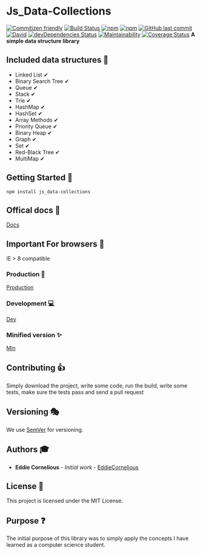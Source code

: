# Js_Data-Collections

[![Commitizen friendly](https://img.shields.io/badge/commitizen-friendly-brightgreen.svg)](http://commitizen.github.io/cz-cli/)
[![Build Status](https://travis-ci.org/EddieCornelious/js_data-collections.svg?branch=master)](https://travis-ci.org/EddieCornelious/js_data-collections)
[![npm](https://img.shields.io/npm/v/js_data-collections.svg)](https://www.npmjs.com/package/js_data-collections)
[![npm](https://img.shields.io/npm/l/js_data-collections.svg)](https://npmjs.com/package/js_data-collections)
[![GitHub last commit](https://img.shields.io/github/last-commit/EddieCornelious/js_data-collections.svg)](https://github.com/EddieCornelious/js_data-collections)
[![David](https://img.shields.io/david/EddieCornelious/js_data-collections.svg)](https://david-dm.org/EddieCornelious/js_data-collections)
[![devDependencies Status](https://david-dm.org/EddieCornelious/js_data-collections/dev-status.svg)](https://david-dm.org/EddieCornelious/js_data-collections?type=dev)
[![Maintainability](https://api.codeclimate.com/v1/badges/a99a88d28ad37a79dbf6/maintainability)](https://codeclimate.com/github/EddieCornelious/js_data-collections/maintainability)
[![Coverage Status](https://coveralls.io/repos/github/EddieCornelious/js_data-collections/badge.svg?branch=master)](https://coveralls.io/github/EddieCornelious/js_data-collections?branch=master)
**A simple data structure library**

## Included data structures &#128296;

* Linked List &#10004;
* Binary Search Tree &#10004;
* Queue &#10004;
* Stack &#10004;
* Trie &#10004;
* HashMap &#10004;
* HashSet &#10004;
* Array Methods &#10004;
* Priority Queue &#10004;
* Binary Heap &#10004;
* Graph &#10004;
* Set &#10004;
* Red-Black Tree &#10004;
* MultiMap &#10004;

## Getting Started &#128640;

```
npm install js_data-collections
```
## Offical docs &#128220;
[Docs](https://eddiecornelious.github.io/js_data-collections/)

## Important For browsers &#127930;
IE > 8 compatible

### Production &#128123;

[Production](https://cdn.rawgit.com/EddieCornelious/js_data-collections/master/collections.js)

### Development &#128187;

[Dev](https://rawgit.com/EddieCornelious/js_data-collections/master/collections.js)

### Minified version &#10024;
[Min](https://cdn.rawgit.com/EddieCornelious/js_data-collections/master/collections.min.js)


## Contributing &#128077;

Simply download the project, write some code, run the build, write some tests, 
make sure the tests pass and send a pull request


## Versioning &#127917;

We use [SemVer](http://semver.org/) for versioning.

## Authors &#127891;

* **Eddie Cornelious** - *Initial work* - [EddieCornelious](https://github.com/EddieCornelious)

## License &#128064;

This project is licensed under the MIT License.

## Purpose &#10067;

The initial purpose of this library was to simply apply the concepts I have 
learned as a computer science student.

